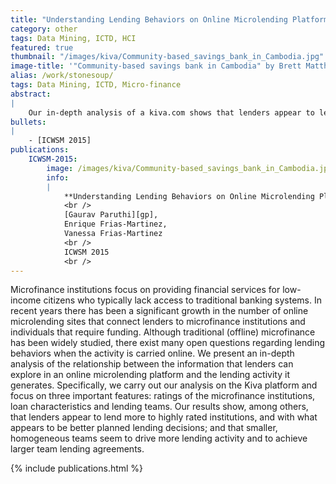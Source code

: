 ```yaml
---
title: "Understanding Lending Behaviors on Online Microlending Platforms: The Case for Kiva"
category: other
tags: Data Mining, ICTD, HCI
featured: true
thumbnail: "/images/kiva/Community-based_savings_bank_in_Cambodia.jpg"
image-title: '"Community-based savings bank in Cambodia" by Brett Matthews - Own work. Licensed under Creative Commons Attribution-Share Alike 3.0 via Wikimedia Commons - http://commons.wikimedia.org/wiki/File:Community-based_savings_bank_in_Cambodia.jpg#mediaviewer/File:Community-based_savings_bank_in_Cambodia.jpg'
alias: /work/stonesoup/
tags: Data Mining, ICTD, Micro-finance
abstract:
|
    Our in-depth analysis of a kiva.com shows that lenders appear to lend more to highly rated institutions, and with what appears to be better planned lending decisions; and that smaller, homogeneous teams seem to drive more lending activity and to achieve larger team lending agreements.
bullets:
|
    - [ICWSM 2015]
publications:
    ICWSM-2015:
        image: /images/kiva/Community-based_savings_bank_in_Cambodia.jpg
        info:
        |
            **Understanding Lending Behaviors on Online Microlending Platforms: The Case for Kiva**
            <br />
            [Gaurav Paruthi][gp],
            Enrique Frias-Martinez,
            Vanessa Frias-Martinez
            <br />
            ICWSM 2015
            <br />
---
```


Microfinance institutions focus on providing financial services for low-income citizens who typically lack access to traditional banking systems. In recent years there has been a significant growth in the number of online microlending sites that connect lenders to microfinance institutions and individuals that require funding. Although traditional (offline) microfinance has been widely studied, there exist many open questions regarding lending behaviors when the activity is carried online. We present an in-depth analysis of the relationship between the information that lenders can explore in an online microlending platform and the lending activity it generates. Specifically, we carry out our analysis on the Kiva platform and focus on three important features: ratings of the microfinance institutions, loan characteristics and lending teams. Our results show, among others, that lenders appear to lend more to highly rated institutions, and with what appears to be better planned lending decisions; and that smaller, homogeneous teams seem to drive more lending activity and to achieve larger team lending agreements.

{% include publications.html %}
